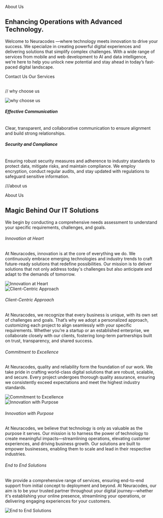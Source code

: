  <section className="py-[3rem] bg-backgroundcolor text-primarytextcolor wrapper">
        <div
          data-aos="fade-right"
          className="gradient-rounded-text-box mx-auto lg:mx-0"
        >
          About Us
        </div>
        <div className="flex flex-col-reverse items-center lg:grid grid-cols-2 gap-10 mt-7">
          <div data-aos="fade-right" className="flex h-full flex-col gap-7">
            <div className="flex flex-col gap-7 text-center lg:text-start">
              <h2 className="heading-2">
                Enhancing Operations with Advanced Technology.
              </h2>
              <p className="desc">
                Welcome to Neuracodes —where technology meets innovation to
                drive your success. We specialize in creating powerful digital
                experiences and delivering solutions that simplify complex
                challenges. With a wide range of services from mobile and web
                development to AI and data intelligence, we’re here to help you
                unlock new potential and stay ahead in today’s fast-paced
                digital landscape.
              </p>
            </div>
            <div className="flex gap-5 mt-4 justify-center lg:justify-start">
              <Link to="/contact-us" className="primary-btn">
                Contact Us
              </Link>
              <Link to="/services" className="secondary-btn">
                Our Services
              </Link>
            </div>
          </div>
          <div data-aos="fade-left" className="relative h-full ">
            <img
              src={aboutUsImg}
              className="absolute top-0 right-0 object-contain max-h-[30rem] rounded-lg sm:max-w-[30rem] mx-auto"
              alt=""
            />
            <img
              src={aboutUsImg2}
              className=" absolute bottom-0 left-0  object-contain max-h-[10rem] rounded-lg sm:max-w-[30rem] mx-auto"
              alt=""
            />
          </div>
        </div>
      </section>

// why choose us

 <div className="grid sm:grid-cols-2 lg:grid-cols-3 items-center gap-5 mt-9">
            <div className="flex flex-col gap-5 h-full"></div>
            <div
              data-aos-offset={-400}
              data-aos="fade-up"
              className="w-full lg:block hidden"
            >
              <img
                src={whyChooseUsPng}
                className="object-contain max-h-[25rem] mx-auto"
                alt="why choose us"
              />
            </div>
            <div className="flex flex-col gap-5 h-full">
              <div
                data-aos-offset={-400}
                data-aos="fade-left"
                className="p-5 border border-primary rounded-xl w-full h-full"
              >
                <div className="flex w-full text-start items-center justify-between gap-3">
                  <h5 className="text-xl font-semibold">
                    Effective Communication
                  </h5>
                  <img
                    src={whyChooseUsIcon3}
                    className="h-[3rem] object-contain mb-3"
                    alt=""
                  />
                </div>
                <p className="desc text-primarytextcolor text-start mt-3">
                  Clear, transparent, and collaborative communication to ensure
                  alignment and build strong relationships.
                </p>
              </div>
              <div
                data-aos-offset={-400}
                data-aos="fade-left"
                className="p-5 border border-primary rounded-xl w-full h-full"
              >
                <div className="flex w-full text-start items-center justify-between gap-3">
                  <h5 className="text-xl font-semibold">
                    Security and Compliance
                  </h5>
                  <img
                    src={whyChooseUsIcon4}
                    className="h-[3rem] object-contain mb-3"
                    alt=""
                  />
                </div>
                <p className="desc text-primarytextcolor text-start mt-3">
                  Ensuring robust security measures and adherence to industry
                  standards to protect data, mitigate risks, and maintain
                  compliance. We employ encryption, conduct regular audits, and
                  stay updated with regulations to safeguard sensitive
                  information.
                </p>
              </div>
            </div>
          </div>

///about us

 <div className="wrapper flex flex-col items-center gap-5 mb-[5rem]">
          <div data-aos="fade-up" className="gradient-rounded-text-box">
            About Us
          </div>
          <h2 data-aos="fade-up" className="heading-2">
            Magic Behind Our IT Solutions
          </h2>
          <p data-aos="fade-up" className="desc max-w-[50rem]">
            We begin by conducting a comprehensive needs assessment to
            understand your specific requirements, challenges, and goals.
          </p>
          <div className="pt-[3rem]">
            <div className="flex flex-col gap-5">
              <div className="flex flex-col-reverse sm:grid text-start grid-cols-2 gap-5 max-w-5xl mx-auto">
                <div
                  data-aos="fade-right"
                  className="rounded-xl p-5 bg-gradient-to-r from-primary/60 to-primary/80"
                >
                  <h6 className="font-bold text-lg font-raleway">
                    Innovation at Heart
                  </h6>
                  <p className="desc mt-2">
                    At Neuracodes, innovation is at the core of everything we
                    do. We continuously embrace emerging technologies and
                    industry trends to craft future-ready solutions that
                    redefine possibilities. Our mission is to deliver solutions
                    that not only address today's challenges but also anticipate
                    and adapt to the demands of tomorrow.
                  </p>
                </div>
                <div data-aos="fade-left" className="h-full flex items-center">
                  <img
                    src={aboutUsGridImg1}
                    alt="Innovation at Heart"
                    className="h-full max-h-[15rem] my-auto object-contain mx-auto"
                  />
                </div>
              </div>
              <div className="flex flex-col sm:grid text-start grid-cols-2 gap-5 max-w-5xl mx-auto">
                <div data-aos="fade-right" className="h-full flex items-center">
                  <img
                    src={aboutUsGridImg2}
                    alt="Client-Centric Approach"
                    className="h-full max-h-[15rem] my-auto object-contain mx-auto"
                  />
                </div>
                <div
                  data-aos="fade-left"
                  className="rounded-xl p-5 bg-gradient-to-r from-secondary/60 to-secondary/80"
                >
                  <h6 className="font-bold text-lg font-raleway">
                    Client-Centric Approach
                  </h6>
                  <p className="desc mt-2">
                    At Neuracodes, we recognize that every business is
                    unique, with its own set of challenges and goals. That’s why
                    we adopt a personalized approach, customizing each project
                    to align seamlessly with your specific requirements. Whether
                    you’re a startup or an established enterprise, we
                    collaborate closely with our clients, fostering long-term
                    partnerships built on trust, transparency, and shared
                    success.
                  </p>
                </div>
              </div>
              <div className="flex flex-col-reverse sm:grid text-start grid-cols-2 gap-10 sm:gap-5 max-w-5xl mx-auto">
                <div
                  data-aos="fade-right"
                  className="rounded-xl p-5 bg-gradient-to-r from-primary/60 to-primary/80"
                >
                  <h6 className="font-bold text-lg font-raleway">
                    Commitment to Excellence
                  </h6>
                  <p className="desc mt-2">
                    At Neuracodes, quality and reliability form the
                    foundation of our work. We take pride in crafting
                    world-class digital solutions that are robust, scalable, and
                    secure. Every project undergoes thorough quality assurance,
                    ensuring we consistently exceed expectations and meet the
                    highest industry standards.
                  </p>
                </div>
                <div data-aos="fade-left" className="h-full flex items-center">
                  <img
                    src={aboutUsGridImg3}
                    alt="Commitment to Excellence"
                    className="h-full max-h-[15rem] my-auto object-contain mx-auto"
                  />
                </div>
              </div>
              <div className="flex flex-col sm:grid text-start grid-cols-2 gap-5 max-w-5xl mx-auto">
                <div data-aos="fade-right" className="h-full flex items-center">
                  <img
                    src={aboutUsGridImg4}
                    alt="Innovation with Purpose"
                    className="h-full max-h-[15rem] my-auto object-contain mx-auto"
                  />
                </div>
                <div
                  data-aos="fade-left"
                  className="rounded-xl p-5 bg-gradient-to-r from-secondary/60 to-secondary/80"
                >
                  <h6 className="font-bold text-lg font-raleway">
                    Innovation with Purpose
                  </h6>
                  <p className="desc mt-2">
                    At Neuracodes, we believe that technology is only as
                    valuable as the purpose it serves. Our mission is to harness
                    the power of technology to create meaningful
                    impacts—streamlining operations, elevating customer
                    experiences, and driving business growth. Our solutions are
                    built to empower businesses, enabling them to scale and lead
                    in their respective industries.
                  </p>
                </div>
              </div>
              <div className="flex flex-col-reverse sm:grid text-start grid-cols-2 gap-5 max-w-5xl mx-auto">
                <div
                  data-aos="fade-right"
                  className="rounded-xl p-5 bg-gradient-to-r from-primary/60 to-primary/80"
                >
                  <h6 className="font-bold text-lg font-raleway">
                    End to End Solutions
                  </h6>
                  <p className="desc mt-2">
                    We provide a comprehensive range of services, ensuring
                    end-to-end support from initial concept to deployment and
                    beyond. At Neuracodes, our aim is to be your trusted
                    partner throughout your digital journey—whether it's
                    establishing your online presence, streamlining your
                    operations, or delivering engaging experiences for your
                    customers.
                  </p>
                </div>
                <div data-aos="fade-left" className="h-full flex items-center">
                  <img
                    src={aboutUsGridImg5}
                    alt="End to End Solutions"
                    className="h-full max-h-[15rem] my-auto object-contain mx-auto"
                  />
                </div>
              </div>
            </div>
          </div>
        </div>
